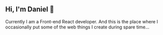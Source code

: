 ## Hi, I'm Daniel 👋

Currently I am a Front-end React developer. And this is the place where I occasionally put some of the web things I create during spare time... 
